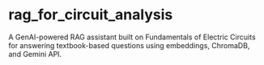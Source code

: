 # rag_for_circuit_analysis
A GenAI-powered RAG assistant built on Fundamentals of Electric Circuits for answering textbook-based questions using embeddings, ChromaDB, and Gemini API.
